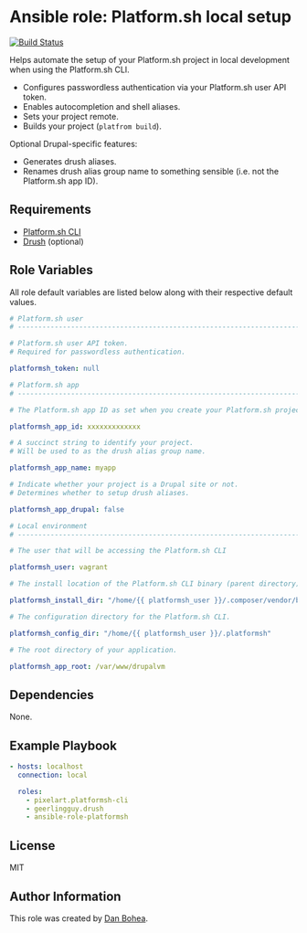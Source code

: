 # Ansible role: Platform.sh local setup

[![Build Status](https://travis-ci.org/danbohea/ansible-role-platformsh.svg?branch=master)](https://travis-ci.org/danbohea/ansible-role-platformsh)

Helps automate the setup of your Platform.sh project in local development when using the Platform.sh CLI.

- Configures passwordless authentication via your Platform.sh user API token.
- Enables autocompletion and shell aliases.
- Sets your project remote.
- Builds your project (`platfrom build`).

Optional Drupal-specific features:

- Generates drush aliases.
- Renames drush alias group name to something sensible (i.e. not the Platform.sh app ID).


## Requirements

- [Platform.sh CLI](https://github.com/platformsh/platformsh-cli)
- [Drush](https://github.com/drush-ops/drush) (optional)


## Role Variables

All role default variables are listed below along with their respective default values.

```yaml
# Platform.sh user
# ------------------------------------------------------------------------------

# Platform.sh user API token.
# Required for passwordless authentication.

platformsh_token: null

# Platform.sh app
# ------------------------------------------------------------------------------

# The Platform.sh app ID as set when you create your Platform.sh project.

platformsh_app_id: xxxxxxxxxxxxx

# A succinct string to identify your project.
# Will be used to as the drush alias group name.

platformsh_app_name: myapp

# Indicate whether your project is a Drupal site or not.
# Determines whether to setup drush aliases.

platformsh_app_drupal: false

# Local environment
# ------------------------------------------------------------------------------

# The user that will be accessing the Platform.sh CLI

platformsh_user: vagrant

# The install location of the Platform.sh CLI binary (parent directory).

platformsh_install_dir: "/home/{{ platformsh_user }}/.composer/vendor/bin"

# The configuration directory for the Platform.sh CLI.

platformsh_config_dir: "/home/{{ platformsh_user }}/.platformsh"

# The root directory of your application.

platformsh_app_root: /var/www/drupalvm
```


## Dependencies

None.


## Example Playbook

```yaml
- hosts: localhost
  connection: local

  roles:
    - pixelart.platformsh-cli
    - geerlingguy.drush
    - ansible-role-platformsh
```


## License

MIT


## Author Information

This role was created by [Dan Bohea](http://bohea.co.uk).

